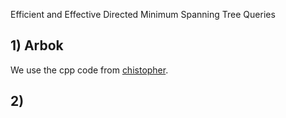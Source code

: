 Efficient and Effective Directed Minimum Spanning Tree Queries
## 1) Arbok

We use the cpp code from [chistopher](https://github.com/chistopher/arbok).

## 2) 
